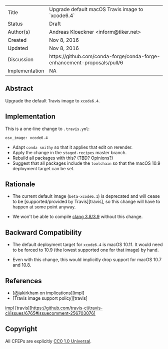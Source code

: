 
<table>
<tr><td> Title </td><td> Upgrade default macOS Travis image to `xcode6.4` </td>
<tr><td> Status </td><td> Draft </td></tr>
<tr><td> Author(s) </td><td> Andreas Kloeckner &lt;inform@tiker.net&gt;</td></tr>
<tr><td> Created </td><td> Nov 8, 2016</td></tr>
<tr><td> Updated </td><td> Nov 8, 2016</td></tr>
<tr><td> Discussion </td><td> https://github.com/conda-forge/conda-forge-enhancement-proposals/pull/6 </td></tr>
<tr><td> Implementation </td><td> NA </td></tr>
</table>

## Abstract

Upgrade the default Travis image to `xcode6.4`.

## Implementation

This is a one-line change to `.travis.yml`:

```
osx_image: xcode6.4
```

*   Adapt `conda smithy` so that it applies that edit on rerender.
*   Apply the change in the `staged-recipes` master branch.
*   Rebuild all packages with this? (TBD? Opinions?)
*   Suggest that all packages include the `toolchain` so that
    the macOS 10.9 deployment target can be set.

## Rationale

*   The current default image (`beta-xcode6.1`) is deprecated
    and will cease to be [supported/provided by Travis][travis],
    so this change will have to happen at some point anyway.

*   We won't be able to compile [clang
    3.8/3.9](https://github.com/conda-forge/staged-recipes/pull/1481) without
    this change.

## Backward Compatibility

*   The default deployment target for `xcode6.4` is macOS 10.11.
    It would need to be forced to 10.9 (the lowest supported one
    for that image) by hand.

*   Even with this change, this would implicitly drop support for
    macOS 10.7 and 10.8.

## References

* [@jakirkham on implications][impl]
* [Travis image support policy][travis]

[impl](https://github.com/conda-forge/conda-forge.github.io/issues/249#issuecomment-256207392)
[travis][https://github.com/travis-ci/travis-ci/issues/6765#issuecomment-256703076]

## Copyright

All CFEPs are explicitly [CC0 1.0 Universal](https://creativecommons.org/publicdomain/zero/1.0/).
